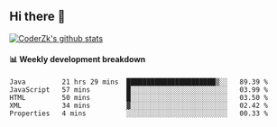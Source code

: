 ## Hi there 👋

[![CoderZk's github stats](https://github-readme-stats.vercel.app/api?username=zhoukuo123&show_icons=true&count_private=true)](https://github.com/anuraghazra/github-readme-stats)

#### :bar_chart: Weekly development breakdown

<!--START_SECTION:waka-->
```text
Java         21 hrs 29 mins  ██████████████████████▒░░   89.39 % 
JavaScript   57 mins         █░░░░░░░░░░░░░░░░░░░░░░░░   03.99 % 
HTML         50 mins         █░░░░░░░░░░░░░░░░░░░░░░░░   03.50 % 
XML          34 mins         ▓░░░░░░░░░░░░░░░░░░░░░░░░   02.42 % 
Properties   4 mins          ░░░░░░░░░░░░░░░░░░░░░░░░░   00.33 % 
```
<!--END_SECTION:waka-->
